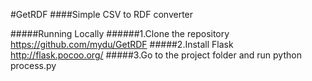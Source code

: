 #GetRDF
####Simple CSV to RDF converter

#####Running Locally
######1.Clone the repository
<https://github.com/mydu/GetRDF>
#####2.Install Flask
<http://flask.pocoo.org/>
#####3.Go to the project folder and run
	python process.py
